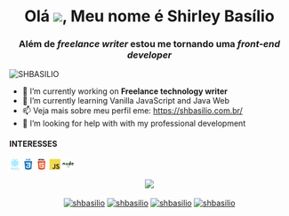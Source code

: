 <h1 align="center">Olá <img src="https://raw.githubusercontent.com/kaueMarques/kaueMarques/master/hi.gif" width="30px">, Meu nome é Shirley Basílio</h1>
<h3 align="center">Além de <em>freelance writer</em> estou me tornando uma <em>front-end developer</em></h3>
<p align="left"> <img src="https://komarev.com/ghpvc/?username=SHBASILIO" alt="SHBASILIO" /></p>

- 🔭 I’m currently working on <strong>Freelance technology writer</strong>
- 🌱 I’m currently learning Vanilla JavaScript and Java Web
- 📫 Veja mais sobre meu perfil eme: https://shbasilio.com.br/
- 🤔 I’m looking for help with with my professional development

<h4> INTERESSES </H4>

<p align="left">
<img src="https://raw.githubusercontent.com/devicons/devicon/master/icons/react/react-original-wordmark.svg" alt="react" width="20" height="20"/>
<img src="https://raw.githubusercontent.com/devicons/devicon/master/icons/css3/css3-plain-wordmark.svg" alt="css3"  width="20" height="20"/>
<img src="https://raw.githubusercontent.com/devicons/devicon/master/icons/html5/html5-original-wordmark.svg" alt="html5"  width="20" height="20"/>
<img src="https://raw.githubusercontent.com/devicons/devicon/master/icons/javascript/javascript-original.svg" alt="javascript" width="20" height="20"/>
<img src="https://raw.githubusercontent.com/devicons/devicon/master/icons/nodejs/nodejs-original-wordmark.svg" alt="nodejs" width="20" height="20"/></p><p align="center">
<img src="https://github-readme-stats.vercel.app/api?username=SHBASILIO&show_icons=true"/> 
</p>

<p align="center">
<a href="https://twitter.com/shbasilio" target="blank"><img align="center" src="https://cdn.jsdelivr.net/npm/simple-icons@3.0.1/icons/twitter.svg" alt="shbasilio" height="20" width="20" /></a>
<a href="https://fb.com//SHBASILIO" target="blank"><img align="center" src="https://cdn.jsdelivr.net/npm/simple-icons@3.0.1/icons/facebook.svg" alt="shbasilio" height="20" width="20" /></a>
<a href="https://instagram.com/_shbasilio" target="blank"><img align="center" src="https://cdn.jsdelivr.net/npm/simple-icons@3.0.1/icons/instagram.svg" alt="shbasilio" height="20" width="20" /></a>
<a href="https://linkedin.com/in/shbasilio" target="blank"><img align="center" src="https://cdn.jsdelivr.net/npm/simple-icons@3.0.1/icons/linkedin.svg" alt="shbasilio" height="20" width="20" /></a>
</p>

